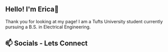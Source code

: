 ## Hello! I'm Erica👋

Thank you for looking at my page! 
I am a Tufts University student currently pursuing a B.S. in Electrical Engineering. 



## :mailbox: Socials - Lets Connect

<!--
**EricaMKim/EricaMKim** is a ✨ _special_ ✨ repository because its `README.md` (this file) appears on your GitHub profile.

Here are some ideas to get you started:

- 🔭 I’m currently working on ...
- 🌱 I’m currently learning ...
- 👯 I’m looking to collaborate on ...
- 🤔 I’m looking for help with ...
- 💬 Ask me about ...
- 📫 How to reach me: ...
- 😄 Pronouns: ...
- ⚡ Fun fact: ...
-->
